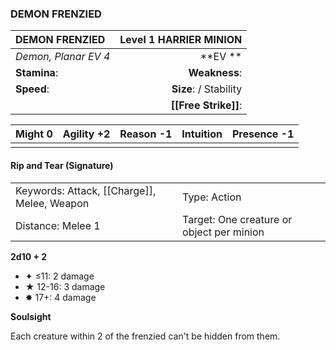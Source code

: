 ### DEMON FRENZIED

| DEMON FRENZIED       | **Level 1 HARRIER MINION** |
| :------------------- | -------------------------: |
| *Demon, Planar EV 4* |                \*\*EV \*\* |
| **Stamina**:         |              **Weakness**: |
| **Speed**:           |     **Size**:  / Stability |
|                      |       **[[Free Strike]]**: |

| **Might** 0 | **Agility** +2 | **Reason** -1 | **Intuition** | **Presence** -1 |
| ----------- | -------------- | ------------- | ------------- | --------------- |
|             |                |               |               |                 |

#### Rip and Tear (Signature)

|                                             |                                           |
| :------------------------------------------ | :---------------------------------------- |
| Keywords: Attack, [[Charge]], Melee, Weapon | Type: Action                              |
| Distance: Melee 1                           | Target: One creature or object per minion |

**2d10 + 2**

- ✦ ≤11: 2 damage
- ★ 12-16: 3 damage
- ✸ 17+: 4 damage

**Soulsight**

Each creature within 2 of the frenzied can't be hidden from them.
